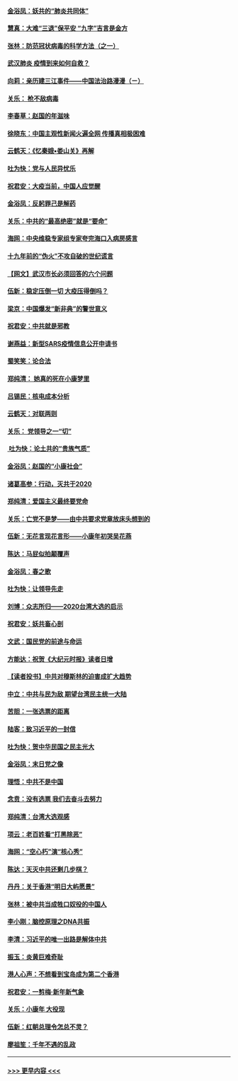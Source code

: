 #### [金浴凤：妖共的“肺炎共同体”](../pages/nsc993/n11829448.md?t=01300455) 
#### [慧真：大难“三退”保平安 “九字”吉言是金方](../pages/nsc993/n11829501.md?t=01300455) 
#### [张林：防范冠状病毒的科学方法（之一）](../pages/nsc993/n11828618.md?t=01300455) 
#### [武汉肺炎 疫情到来如何自救？](../pages/nsc993/n11827632.md?t=01300455) 
#### [向莉：亲历建三江事件——中国法治路漫漫（ㄧ）](../pages/nsc993/n11827190.md?t=01300455) 
#### [关乐： 枪不敌病毒](../pages/nsc993/n11826746.md?t=01300455) 
#### [李春草：赵国的年滋味](../pages/nsc993/n11826321.md?t=01300455) 
#### [徐晓东：中国主观性新闻火遍全网 传播真相极困难](../pages/nsc993/n11826508.md?t=01300455) 
#### [云鹤天：《忆秦娥▪娄山关》再解](../pages/nsc993/n11824682.md?t=01300455) 
#### [吐为快：党与人民异忧乐](../pages/nsc993/n11824660.md?t=01300455) 
#### [祝君安：大疫当前，中国人应觉醒](../pages/nsc993/n11821946.md?t=01300455) 
#### [金浴凤：反躬罪己是解药](../pages/nsc993/n11820280.md?t=01300455) 
#### [关乐：中共的“最高绝密”就是“要命”](../pages/nsc993/n11816946.md?t=01300455) 
#### [海网：中央维稳专家组专家夸完海口入病房感言](../pages/nsc993/n11815138.md?t=01300455) 
#### [十九年前的“伪火”不攻自破的世纪谎言](../pages/nsc993/n11813238.md?t=01300455) 
#### [【网文】武汉市长必须回答的六个问题](../pages/nsc993/n11813848.md?t=01300455) 
#### [伍新：稳定压倒一切 大疫压得倒吗？](../pages/nsc993/n11812634.md?t=01300455) 
#### [梁京：中国爆发“新非典”的警世意义](../pages/nsc993/n11812554.md?t=01300455) 
#### [祝君安：中共就是邪教](../pages/nsc993/n11812431.md?t=01300455) 
#### [谢燕益：新型SARS疫情信息公开申请书](../pages/nsc993/n11808840.md?t=01300455) 
#### [蜀笑笑：论合法](../pages/nsc993/n11808064.md?t=01300455) 
#### [郑纯清： 她真的死在小康梦里](../pages/nsc993/n11806623.md?t=01300455) 
#### [吕锡民：核电成本分析](../pages/nsc993/n11806284.md?t=01300455) 
#### [云鹤天：对联两则](../pages/nsc993/n11805957.md?t=01300455) 
#### [关乐： 党领导之一“切”](../pages/nsc993/n11804505.md?t=01300455) 
#### [ 吐为快：论土共的“贵族气质”](../pages/nsc993/n11804490.md?t=01300455) 
#### [金浴凤：赵国的“小康社会”](../pages/nsc993/n11804452.md?t=01300455) 
#### [诸葛高参：行动，灭共于2020](../pages/nsc993/n11804120.md?t=01300455) 
#### [郑纯清：爱国主义最终要党命](../pages/nsc993/n11802197.md?t=01300455) 
#### [关乐：亡党不是梦——由中共要求党章放床头想到的](../pages/nsc993/n11802156.md?t=01300455) 
#### [伍新：无花言现花言形——小康年初哭吴花燕](../pages/nsc993/n11800044.md?t=01300455) 
#### [陈达：马屁似拍颠覆声](../pages/nsc993/n11800010.md?t=01300455) 
#### [金浴凤：春之歌](../pages/nsc993/n11797687.md?t=01300455) 
#### [吐为快：让领导先走](../pages/nsc993/n11797512.md?t=01300455) 
#### [刘博：众志所归——2020台湾大选的启示](../pages/nsc993/n11796878.md?t=01300455) 
#### [祝君安：妖共畜心剖](../pages/nsc993/n11794273.md?t=01300455) 
#### [文武：国民党的前途与命运](../pages/nsc993/n11794198.md?t=01300455) 
#### [方能达：祝贺《大纪元时报》读者日增](../pages/nsc993/n11793807.md?t=01300455) 
#### [【读者投书】中共对穆斯林的迫害成扩大趋势](../pages/nsc993/n11791371.md?t=01300455) 
#### [中立：中共与民为敌 期望台湾民主统一大陆](../pages/nsc993/n11790392.md?t=01300455) 
#### [苦胆：一张选票的距离](../pages/nsc993/n11788914.md?t=01300455) 
#### [陆客：致习近平的一封信](../pages/nsc993/n11788867.md?t=01300455) 
#### [吐为快：贺中华民国之民主光大](../pages/nsc993/n11788618.md?t=01300455) 
#### [金浴凤：末日党之像](../pages/nsc993/n11787475.md?t=01300455) 
#### [理悟：中共不是中国](../pages/nsc993/n11787463.md?t=01300455) 
#### [念贲：没有选票  我们去奋斗去努力](../pages/nsc993/n11787398.md?t=01300455) 
#### [郑纯清：台湾大选观感](../pages/nsc993/n11786210.md?t=01300455) 
#### [项云：老百姓看“打黑除恶”](../pages/nsc993/n11785398.md?t=01300455) 
#### [海网：“空心朽”演“核心秀”](../pages/nsc993/n11783874.md?t=01300455) 
#### [陈达：天灭中共还剩几步棋？](../pages/nsc993/n11783719.md?t=01300455) 
#### [丹丹：关于香港“明日大屿愿景”](../pages/nsc993/n11783273.md?t=01300455) 
#### [张林：被中共当成牲口奴役的中国人](../pages/nsc993/n11782397.md?t=01300455) 
#### [李小刚：脑控原理之DNA共振](../pages/nsc993/n11780962.md?t=01300455) 
#### [李清：习近平的唯一出路是解体中共](../pages/nsc993/n11780866.md?t=01300455) 
#### [振玉：炎黄巨难奇耻](../pages/nsc993/n11779632.md?t=01300455) 
#### [港人心声：不想看到宝岛成为第二个香港](../pages/nsc993/n11778817.md?t=01300455) 
#### [祝君安：一剪梅‧新年新气象](../pages/nsc993/n11776340.md?t=01300455) 
#### [关乐：小康年 大役现](../pages/nsc993/n11774213.md?t=01300455) 
#### [伍新：红朝总理令怎总不灵？](../pages/nsc993/n11770813.md?t=01300455) 
#### [廖祖笙：千年不遇的乱政](../pages/nsc993/n11770373.md?t=01300455) 

----
#### [ >>> 更早内容 <<< ](../indexes/nsc993-earlier.md)

